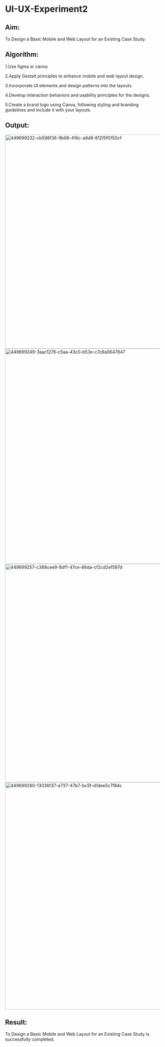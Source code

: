 # UI-UX-Experiment2

## Aim:

To Design a Basic Mobile and Web Layout for an Existing Case Study.

## Algorithm:

1.Use figma or canva

2.Apply Gestalt principles to enhance mobile and web layout design.

3.Incorporate UI elements and design patterns into the layouts.

4.Develop interaction behaviors and usability principles for the designs.

5.Create a brand logo using Canva, following styling and branding guidelines and include it with your layouts.

## Output:

<img width="767" height="695" alt="449699232-cb598f36-9b68-416c-a9d8-812f5f0150cf" src="https://github.com/user-attachments/assets/11955e02-7928-4cd2-a171-f2644cfc6a7a" />

<img width="812" height="699" alt="449699249-3aac1276-c5aa-43c0-b53e-c7c8a0647647" src="https://github.com/user-attachments/assets/38081da5-6ad1-4d51-bd84-a008560f149d" />

<img width="890" height="709" alt="449699257-c368cee9-8df1-47ce-86da-cf2cd2ef597d" src="https://github.com/user-attachments/assets/c730c284-9915-4d00-832f-e32b5b571021" />

<img width="810" height="738" alt="449699280-13036f37-e737-47b7-bc5f-d1dee5c7f84c" src="https://github.com/user-attachments/assets/c0fc4fa2-50be-499a-a733-6a139972d439" />

## Result:

To Design a Basic Mobile and Web Layout for an Existing Case Study is successfully completed.

